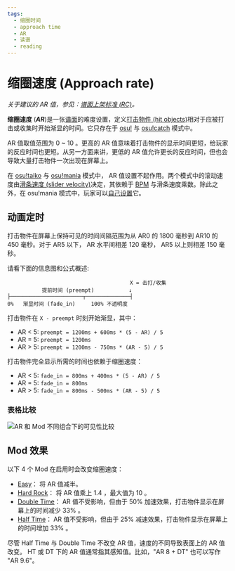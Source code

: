 ```yaml
---
tags:
  - 缩圈时间
  - approach time
  - AR
  - 读谱
  - reading
---
```


# 缩圈速度 (Approach rate)

*关于建议的 AR 值，参见：[谱面上架标准 (RC)](/wiki/Ranking_Criteria)。*

**缩圈速度** (***AR***)是一张[谱面](/wiki/Beatmap)的难度设置，定义[打击物件 (hit objects)](/wiki/Hit_object)相对于应被打击或收集时开始渐显的时间。它只存在于 [osu!](/wiki/Game_mode/osu!) 与 [osu!catch](/wiki/Game_mode/osu!catch) 模式中。

AR 值取值范围为 0 ~ 10 。更高的 AR 值意味着打击物件的显示时间更短，给玩家的反应时间也更短。从另一方面来讲，更低的 AR 值允许更长的反应时间，但也会导致大量打击物件一次出现在屏幕上。

在 [osu!taiko](/wiki/Game_mode/osu!taiko) 与 [osu!mania](/wiki/Game_mode/osu!mania) 模式中， AR 值设置不起作用。两个模式中的滚动速度由[滑条速度 (slider velocity)](/wiki/Gameplay/Hit_object/Slider/Slider_velocity)决定，其依赖于 [BPM](/wiki/Music_theory/Tempo) 与滑条速度乘数。除此之外，在 osu!mania 模式中，玩家可以[自己设置](/wiki/Game_mode/osu!mania#speed-change)它。

## 动画定时

打击物件在屏幕上保持可见的时间间隔范围为从 AR0 的 1800 毫秒到 AR10 的 450 毫秒。对于 AR5 以下， AR 水平间相差 120 毫秒， AR5 以上则相差 150 毫秒。

请看下面的信息图和公式概述:

```
                                       X = 击打/收集
           提前时间 (preempt)           ↓
├───────────────────────┬──────────────┤
0%   渐显时间 (fade_in)     100% 不透明度
```

打击物件在 `X - preempt` 时刻开始渐显，其中：

- AR < 5: `preempt = 1200ms + 600ms * (5 - AR) / 5`
- AR = 5: `preempt = 1200ms`
- AR > 5: `preempt = 1200ms - 750ms * (AR - 5) / 5`

打击物件完全显示所需的时间也依赖于缩圈速度：

- AR < 5: `fade_in = 800ms + 400ms * (5 - AR) / 5`
- AR = 5: `fade_in = 800ms`
- AR > 5: `fade_in = 800ms - 500ms * (AR - 5) / 5`

### 表格比较

![](/wiki/shared/ARTable.jpg " AR 和 Mod 不同组合下的可见性比较")

## Mod 效果

以下 4 个 Mod 在启用时会改变缩圈速度：

- [Easy](/wiki/Game_modifier/Easy)： 将 AR 值减半。
- [Hard Rock](/wiki/Game_modifier/Hard_Rock)： 将 AR 值乘上 1.4 ，最大值为 10 。
- [Double Time](/wiki/Game_modifier/Double_Time)： AR 值不受影响，但由于 50% 加速效果，打击物件显示在屏幕上的时间减少 33% 。
- [Half Time](/wiki/Game_modifier/Half_Time)： AR 值不受影响，但由于 25% 减速效果，打击物件显示在屏幕上的时间增加 33% 。

尽管 Half Time 与 Double Time 不改变 AR 值，速度的不同导致表面上的 AR 值改变。 HT 或 DT 下的 AR 值通常指其感知值。比如，"AR 8 + DT" 也可以写作 "AR 9.6"。
